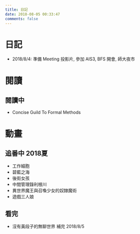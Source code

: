 ```yaml
---
title: 日記
date: 2018-08-05 00:33:47
comments: false
---
```

# 日記
- 2018/8/4: 準備 Meeting 投影片, 參加 AIS3, BFS 開會, 師大夜市 

# 閱讀
## 閱讀中
- Concise Guild To Formal Methods

# 動畫
## 追番中 2018夏
- 工作細胞
- 碧藍之海
- 後街女孩
- 中間管理錄利根川
- 異世界魔王與召喚少女的奴隸魔術
- 遊戲三人娘

## 看完
- 沒有黃段子的無聊世界 補完 2018/8/5